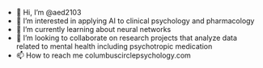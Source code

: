 - 👋 Hi, I’m @aed2103
- 👀 I’m interested in applying AI to clinical psychology and pharmacology
- 🌱 I’m currently learning about neural networks
- 💞️ I’m looking to collaborate on research projects that analyze data related to mental health including psychotropic medication
- 📫 How to reach me columbuscirclepsychology.com

<!---
aed2103/aed2103 is a ✨ special ✨ repository because its `README.md` (this file) appears on your GitHub profile.
You can click the Preview link to take a look at your changes.
--->
